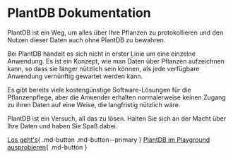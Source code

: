# PlantDB Dokumentation

PlantDB ist ein Weg, um alles über Ihre Pflanzen zu protokollieren und den Nutzen dieser Daten auch ohne PlantDB zu bewahren.

Bei PlantDB handelt es sich nicht in erster Linie um eine einzelne Anwendung. Es ist ein Konzept, wie man Daten über Pflanzen aufzeichnen kann, so dass sie länger nützlich sein können, als jede verfügbare Anwendung vernünftig gewartet werden kann.

Es gibt bereits viele kostengünstige Software-Lösungen für die Pflanzenpflege, aber die Anwender erhalten normalerweise keinen Zugang zu ihren Daten auf eine Weise, die langfristig nützlich wäre.

PlantDB ist ein Versuch, all das zu lösen. Halten Sie sich an der Macht über Ihre Daten und haben Sie Spaß dabei.

[Los geht's](./tutorial/index.md){ .md-button .md-button--primary }
[PlantDB im Playground ausprobieren](/plantdb/playground/){ .md-button }
